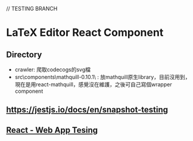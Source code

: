 // TESTING BRANCH
# LaTeX Editor React Component


## Directory

* crawler: 爬取codecogs的svg檔
* src\components\mathquill-0.10.1\ : 放mathquill原生library，目前沒用到，現在是用react-mathquill，感覺沒在維護，之後可自己寫個wrapper component

## https://jestjs.io/docs/en/snapshot-testing

## [React - Web App Tesing](https://hackmd.io/lf6RU8USRmy92y8YYmV4sg)
